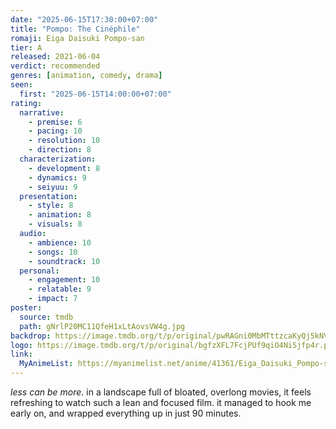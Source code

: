 ```yaml
---
date: "2025-06-15T17:30:00+07:00"
title: "Pompo: The Cinéphile"
romaji: Eiga Daisuki Pompo-san
tier: A
released: 2021-06-04
verdict: recommended
genres: [animation, comedy, drama]
seen:
  first: "2025-06-15T14:00:00+07:00"
rating:
  narrative:
    - premise: 6
    - pacing: 10
    - resolution: 10
    - direction: 8
  characterization:
    - development: 8
    - dynamics: 9
    - seiyuu: 9
  presentation:
    - style: 8
    - animation: 8
    - visuals: 8
  audio:
    - ambience: 10
    - songs: 10
    - soundtrack: 10
  personal:
    - engagement: 10
    - relatable: 9
    - impact: 7
poster:
  source: tmdb
  path: gNrlP20MC11QfeH1xLtAovsVW4g.jpg
backdrop: https://image.tmdb.org/t/p/original/pwRAGni0MbMTttzcaKyQj5kNVNT.jpg
logo: https://image.tmdb.org/t/p/original/bgfzXFL7FcjPUf9qiO4NiSjfp4r.png
link:
  MyAnimeList: https://myanimelist.net/anime/41361/Eiga_Daisuki_Pompo-san
---
```


*less can be more*. in a landscape full of bloated, overlong movies, it feels refreshing to watch such a lean and focused film. it managed to hook me early on, and wrapped everything up in just 90 minutes.
